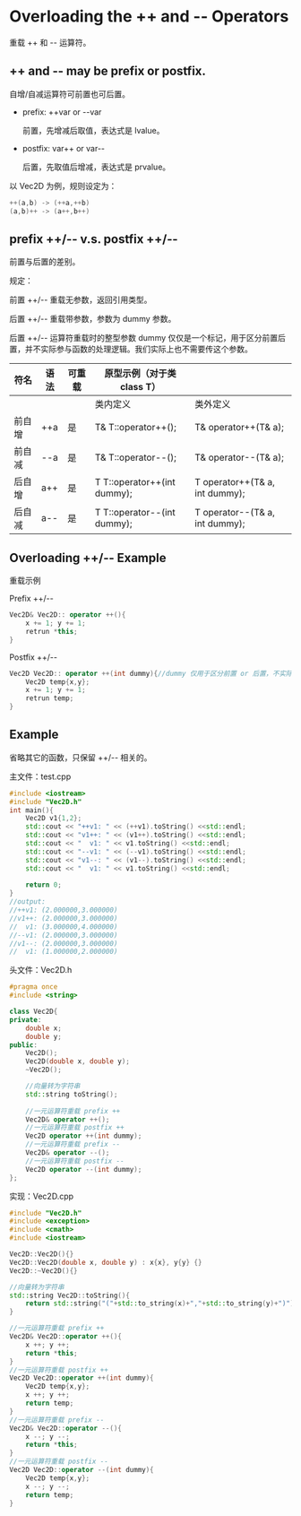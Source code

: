 # Overloading the ++ and -- Operators

重载 ++ 和 -- 运算符。

## ++ and -- may be prefix or postfix.

自增/自减运算符可前置也可后置。

- prefix: ++var or --var

  前置，先增减后取值，表达式是 lvalue。

- postfix: var++ or var--

  后置，先取值后增减，表达式是 prvalue。

以 Vec2D 为例，规则设定为：

~~~C++
++(a,b) -> (++a,++b)
(a,b)++ -> (a++,b++)
~~~

## prefix ++/-- v.s. postfix ++/--

前置与后置的差别。

规定：

前置 ++/-- 重载无参数，返回引用类型。

后置 ++/-- 重载带参数，参数为 dummy 参数。

后置 ++/-- 运算符重载时的整型参数 dummy 仅仅是一个标记，用于区分前置后置，并不实际参与函数的处理逻辑。我们实际上也不需要传这个参数。

| 符名   | 语法 | 可重载 | **原型示例（对于类** class T） |                                |
| ------ | ---- | ------ | ------------------------------ | ------------------------------ |
|        |      |        | 类内定义                       | 类外定义                       |
| 前自增 | ++a  | 是     | T& T::operator++();            | T& operator++(T& a);           |
| 前自减 | --a  | 是     | T& T::operator--();            | T& operator--(T& a);           |
| 后自增 | a++  | 是     | T T::operator++(int dummy);    | T operator++(T& a, int dummy); |
| 后自减 | a--  | 是     | T T::operator--(int dummy);    | T operator--(T& a, int dummy); |

## Overloading ++/-- Example

重载示例

Prefix ++/--

~~~c++
Vec2D& Vec2D:: operator ++(){
    x += 1; y += 1;
    retrun *this;
}
~~~

Postfix ++/--

~~~C++
Vec2D Vec2D:: operator ++(int dummy){//dummy 仅用于区分前置 or 后置，不实际参与实际的运算
    Vec2D temp{x,y};	
	x += 1; y += 1;
    retrun temp;
}
~~~

## Example

省略其它的函数，只保留 ++/-- 相关的。

主文件：test.cpp

~~~c++
#include <iostream>
#include "Vec2D.h"
int main(){
    Vec2D v1{1,2};
    std::cout << "++v1: " << (++v1).toString() <<std::endl;
    std::cout << "v1++: " << (v1++).toString() <<std::endl;
    std::cout << "  v1: " << v1.toString() <<std::endl;
    std::cout << "--v1: " << (--v1).toString() <<std::endl;
    std::cout << "v1--: " << (v1--).toString() <<std::endl;
    std::cout << "  v1: " << v1.toString() <<std::endl;
    
    return 0;
}
//output:
//++v1: (2.000000,3.000000)
//v1++: (2.000000,3.000000)
//  v1: (3.000000,4.000000)
//--v1: (2.000000,3.000000)
//v1--: (2.000000,3.000000)
//  v1: (1.000000,2.000000)
~~~

头文件：Vec2D.h

~~~C++
#pragma once
#include <string>

class Vec2D{
private:
    double x;
    double y;
public:
    Vec2D();
    Vec2D(double x, double y);
    ~Vec2D();

    //向量转为字符串
    std::string toString();
    
    //一元运算符重载 prefix ++
    Vec2D& operator ++();
    //一元运算符重载 postfix ++
    Vec2D operator ++(int dummy);
    //一元运算符重载 prefix --
    Vec2D& operator --();
    //一元运算符重载 postfix --
    Vec2D operator --(int dummy);
};
~~~

实现：Vec2D.cpp

~~~C++
#include "Vec2D.h"
#include <exception>
#include <cmath>
#include <iostream>

Vec2D::Vec2D(){}
Vec2D::Vec2D(double x, double y) : x{x}, y{y} {}
Vec2D::~Vec2D(){}

//向量转为字符串
std::string Vec2D::toString(){
    return std::string("("+std::to_string(x)+","+std::to_string(y)+")");
}

//一元运算符重载 prefix ++
Vec2D& Vec2D::operator ++(){
    x ++; y ++;
    return *this;
}
//一元运算符重载 postfix ++
Vec2D Vec2D::operator ++(int dummy){
    Vec2D temp{x,y};
    x ++; y ++;
    return temp;
}
//一元运算符重载 prefix --
Vec2D& Vec2D::operator --(){
    x --; y --;
    return *this;
}
//一元运算符重载 postfix --
Vec2D Vec2D::operator --(int dummy){
    Vec2D temp{x,y};
    x --; y --;
    return temp;
}
~~~

